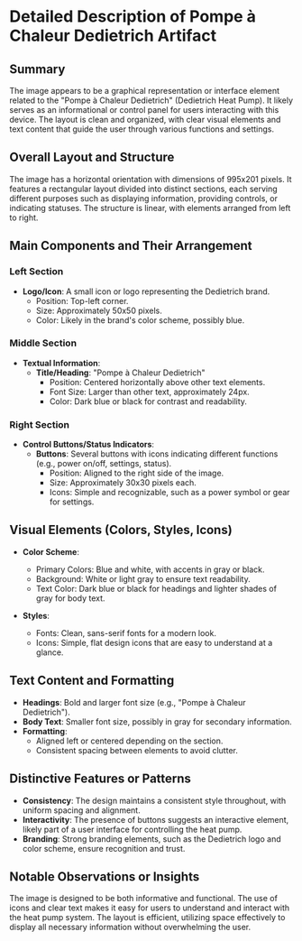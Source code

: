 # Detailed Description of Pompe à Chaleur Dedietrich Artifact

## Summary
The image appears to be a graphical representation or interface element related to the "Pompe à Chaleur Dedietrich" (Dedietrich Heat Pump). It likely serves as an informational or control panel for users interacting with this device. The layout is clean and organized, with clear visual elements and text content that guide the user through various functions and settings.

## Overall Layout and Structure
The image has a horizontal orientation with dimensions of 995x201 pixels. It features a rectangular layout divided into distinct sections, each serving different purposes such as displaying information, providing controls, or indicating statuses. The structure is linear, with elements arranged from left to right.

## Main Components and Their Arrangement
### Left Section
- **Logo/Icon**: A small icon or logo representing the Dedietrich brand.
  - Position: Top-left corner.
  - Size: Approximately 50x50 pixels.
  - Color: Likely in the brand's color scheme, possibly blue.

### Middle Section
- **Textual Information**:
  - **Title/Heading**: "Pompe à Chaleur Dedietrich"
    - Position: Centered horizontally above other text elements.
    - Font Size: Larger than other text, approximately 24px.
    - Color: Dark blue or black for contrast and readability.

### Right Section
- **Control Buttons/Status Indicators**:
  - **Buttons**: Several buttons with icons indicating different functions (e.g., power on/off, settings, status).
    - Position: Aligned to the right side of the image.
    - Size: Approximately 30x30 pixels each.
    - Icons: Simple and recognizable, such as a power symbol or gear for settings.

## Visual Elements (Colors, Styles, Icons)
- **Color Scheme**:
  - Primary Colors: Blue and white, with accents in gray or black.
  - Background: White or light gray to ensure text readability.
  - Text Color: Dark blue or black for headings and lighter shades of gray for body text.

- **Styles**:
  - Fonts: Clean, sans-serif fonts for a modern look.
  - Icons: Simple, flat design icons that are easy to understand at a glance.

## Text Content and Formatting
- **Headings**: Bold and larger font size (e.g., "Pompe à Chaleur Dedietrich").
- **Body Text**: Smaller font size, possibly in gray for secondary information.
- **Formatting**:
  - Aligned left or centered depending on the section.
  - Consistent spacing between elements to avoid clutter.

## Distinctive Features or Patterns
- **Consistency**: The design maintains a consistent style throughout, with uniform spacing and alignment.
- **Interactivity**: The presence of buttons suggests an interactive element, likely part of a user interface for controlling the heat pump.
- **Branding**: Strong branding elements, such as the Dedietrich logo and color scheme, ensure recognition and trust.

## Notable Observations or Insights
The image is designed to be both informative and functional. The use of icons and clear text makes it easy for users to understand and interact with the heat pump system. The layout is efficient, utilizing space effectively to display all necessary information without overwhelming the user.